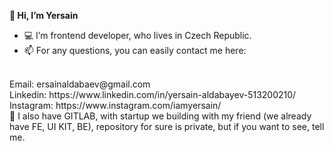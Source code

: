 <b>👋 Hi, I’m Yersain</b> 
- 💻  I’m frontend developer, who lives in Czech Republic. 
- 📫 For any questions, you can easily contact me here: 
 <br />
 Email: ersainaldabaev@gmail.com
 <br />
 Linkedin: https://www.linkedin.com/in/yersain-aldabayev-513200210/ 
 <br />
 Instagram: https://www.instagram.com/iamyersain/
<br />
📌 I also have GITLAB, with startup we building with my friend (we already
have FE, UI KIT, BE), repository for sure is private, but if you want to
see, tell me.
